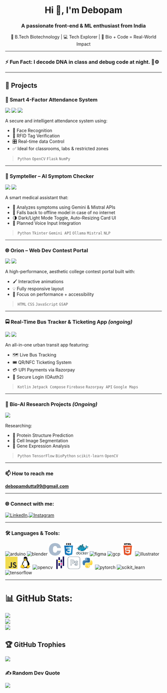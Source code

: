 <h1 align="center">Hi 👋, I'm Debopam</h1>
<h3 align="center">A passionate front-end & ML enthusiast from India</h3>

<p align="center">
  🧬 B.Tech Biotechnology | 💻 Tech Explorer | 🔬 Bio + Code = Real-World Impact
</p>

---

### ⚡ **Fun Fact**: I decode DNA in class and debug code at night. 🧬⚙️

---
## 🚀 Projects

### 🔐 Smart 4-Factor Attendance System
![](https://img.shields.io/badge/Hardware-RaspberryPi-green?style=flat-square) ![](https://img.shields.io/badge/Tech-Face_Recognition-blue?style=flat-square) ![](https://img.shields.io/badge/Tech-RFID-orange?style=flat-square)

A secure and intelligent attendance system using:
- 🧠 Face Recognition
- 📶 RFID Tag Verification
- 🎛️ Real-time data Control 
- ✅ Ideal for classrooms, labs & restricted zones

> `Python` `OpenCV` `Flask` `NumPy` 

---

### 🧠 Sympteller – AI Symptom Checker  
![](https://img.shields.io/badge/AI-Gemini_&_Mistral-blueviolet?style=flat-square) ![](https://img.shields.io/badge/Interface-Tkinter-yellowgreen?style=flat-square)

A smart medical assistant that:
- 🧬 Analyzes symptoms using Gemini & Mistral APIs
- 🔁 Falls back to offline model in case of no internet
- 🌗 Dark/Light Mode Toggle, Auto-Resizing Card UI
- 🎤 Planned Voice Input Integration

> `Python` `Tkinter` `Gemini API` `Ollama` `Mistral` `NLP`

---

### 🌐 Orion – Web Dev Contest Portal  
![](https://img.shields.io/badge/Frontend-HTML/CSS/JS-cyan?style=flat-square) ![](https://img.shields.io/badge/Event-Orion-orange?style=flat-square)

A high-performance, aesthetic college contest portal built with:
- 🖌️ Interactive animations
- 💡 Fully responsive layout
- 🧪 Focus on performance + accessibility

> `HTML` `CSS` `JavaScript` `GSAP`

---

### 🚍 Real-Time Bus Tracker & Ticketing App *(ongoing)*  
![](https://img.shields.io/badge/Platform-Android-blue?style=flat-square) ![](https://img.shields.io/badge/Location-GPS/Maps-green?style=flat-square)

An all-in-one urban transit app featuring:
- 🗺️ Live Bus Tracking
- 🎟️ QR/NFC Ticketing System
- 💳 UPI Payments via Razorpay
- 🔐 Secure Login (OAuth2)

> `Kotlin` `Jetpack Compose` `Firebase` `Razorpay API` `Google Maps`

---

### 🔬 Bio-AI Research Projects *(Ongoing)*  
![](https://img.shields.io/badge/Domain-Biotech_&_AI-purple?style=flat-square)

Researching:
- 🧪 Protein Structure Prediction
- 🧫 Cell Image Segmentation
- 🧬 Gene Expression Analysis

> `Python` `TensorFlow` `BioPython` `scikit-learn` `OpenCV`


---

### 📫 How to reach me
**debopamdutta99@gmail.com**

---

### 🌐 Connect with me:
<p align="left">
  <a href="https://linkedin.com/in/debopam-dutta-bb220b323" target="blank">
    <img align="center" src="https://raw.githubusercontent.com/rahuldkjain/github-profile-readme-generator/master/src/images/icons/Social/linked-in-alt.svg" alt="LinkedIn" height="30" width="40" />
  </a>
  <a href="https://instagram.com/dutta_debopam" target="blank">
    <img align="center" src="https://raw.githubusercontent.com/rahuldkjain/github-profile-readme-generator/master/src/images/icons/Social/instagram.svg" alt="Instagram" height="30" width="40" />
  </a>
</p>

---

### 🛠️ Languages & Tools:
<p align="left">
  <img src="https://cdn.worldvectorlogo.com/logos/arduino-1.svg" alt="arduino" width="40" height="40"/>
  <img src="https://download.blender.org/branding/community/blender_community_badge_white.svg" alt="blender" width="40" height="40"/>
  <img src="https://raw.githubusercontent.com/devicons/devicon/master/icons/c/c-original.svg" alt="c" width="40" height="40"/>
  <img src="https://raw.githubusercontent.com/devicons/devicon/master/icons/css3/css3-original-wordmark.svg" alt="css3" width="40" height="40"/>
  <img src="https://raw.githubusercontent.com/devicons/devicon/master/icons/docker/docker-original-wordmark.svg" alt="docker" width="40" height="40"/>
  <img src="https://www.vectorlogo.zone/logos/figma/figma-icon.svg" alt="figma" width="40" height="40"/>
  <img src="https://www.vectorlogo.zone/logos/google_cloud/google_cloud-icon.svg" alt="gcp" width="40" height="40"/>
  <img src="https://raw.githubusercontent.com/devicons/devicon/master/icons/html5/html5-original-wordmark.svg" alt="html5" width="40" height="40"/>
  <img src="https://www.vectorlogo.zone/logos/adobe_illustrator/adobe_illustrator-icon.svg" alt="illustrator" width="40" height="40"/>
  <img src="https://raw.githubusercontent.com/devicons/devicon/master/icons/javascript/javascript-original.svg" alt="javascript" width="40" height="40"/>
  <img src="https://raw.githubusercontent.com/devicons/devicon/master/icons/linux/linux-original.svg" alt="linux" width="40" height="40"/>
  <img src="https://www.vectorlogo.zone/logos/opencv/opencv-icon.svg" alt="opencv" width="40" height="40"/>
  <img src="https://raw.githubusercontent.com/devicons/devicon/2ae2a900d2f041da66e950e4d48052658d850630/icons/pandas/pandas-original.svg" alt="pandas" width="40" height="40"/>
  <img src="https://raw.githubusercontent.com/devicons/devicon/master/icons/photoshop/photoshop-line.svg" alt="photoshop" width="40" height="40"/>
  <img src="https://raw.githubusercontent.com/devicons/devicon/master/icons/python/python-original.svg" alt="python" width="40" height="40"/>
  <img src="https://www.vectorlogo.zone/logos/pytorch/pytorch-icon.svg" alt="pytorch" width="40" height="40"/>
  <img src="https://upload.wikimedia.org/wikipedia/commons/0/05/Scikit_learn_logo_small.svg" alt="scikit_learn" width="40" height="40"/>
  <img src="https://www.vectorlogo.zone/logos/tensorflow/tensorflow-icon.svg" alt="tensorflow" width="40" height="40"/>
</p>

---
# 📊 GitHub Stats:
![](https://github-readme-stats.vercel.app/api?username=proxymaster356&theme=shadow_blue&hide_border=false&include_all_commits=false&count_private=false)<br/>
![](https://nirzak-streak-stats.vercel.app/?user=proxymaster356&theme=shadow_blue&hide_border=false)<br/>
![](https://github-readme-stats.vercel.app/api/top-langs/?username=proxymaster356&theme=shadow_blue&hide_border=false&include_all_commits=false&count_private=false&layout=compact)

## 🏆 GitHub Trophies
![](https://github-profile-trophy.vercel.app/?username=proxymaster356&theme=radical&no-frame=false&no-bg=true&margin-w=4)

### ✍ Random Dev Quote
![](https://quotes-github-readme.vercel.app/api?type=vetical&theme=merko)






